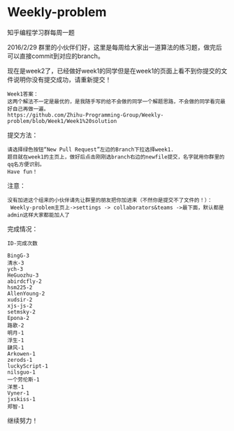 # Weekly-problem
知乎编程学习群每周一题


2016/2/29
群里的小伙伴们好，这里是每周给大家出一道算法的练习题，做完后可以直接commit到对应的branch。

现在是week2了，已经做好week1的同学但是在week1的页面上看不到你提交的文件说明你没有提交成功，请重新提交！

	Week1答案：
	这两个解法不一定是最优的，是我随手写的给不会做的同学一个解题思路，不会做的同学看完最好自己再做一遍。
	https://github.com/Zhihu-Programming-Group/Weekly-problem/blob/Week1/Week1%20solution

提交方法：

    请选择绿色按钮“New Pull Request”左边的Branch下拉选择week1.
    题目就在week1的主页上，做好后点击刚刚选branch右边的newfile提交，名字就用你群里的qq名方便识别。
	Have fun！


注意：

	没有加进这个组来的小伙伴请先让群里的朋友把你加进来（不然你是提交不了文件的！）：
	 Weekly-problem主页上->settings -> collaborators&teams ->最下面，默认都是admin这样大家都能加人了
	 
完成情况：
	
	ID-完成次数
	
	BingG-3
	清水-3
	ych-3
	HeGuozhu-3
	abirdcfly-2
	hsm225-2
	AllenYoung-2
	xudsir-2
	xjs-js-2
	setmsky-2
	Epona-2
	路歌-2
	明月-1
	浮生-1
	肆风-1
	Arkowen-1
	zerods-1
	luckyScript-1
	nilsguo-1
	一个劳伦斯-1
	洋葱-1
	Vyner-1
	jxskiss-1
	郑智-1
继续努力！
